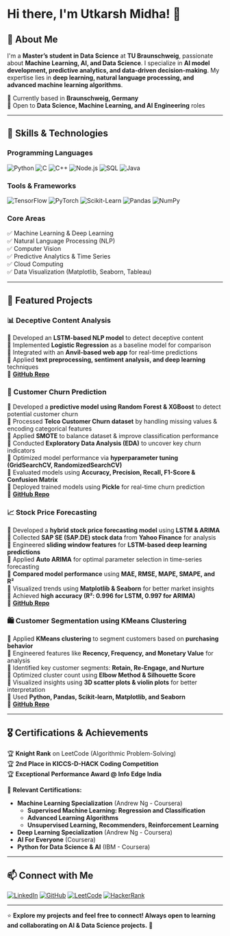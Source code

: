 # Hi there, I'm Utkarsh Midha! 👋

## 🚀 About Me
I'm a **Master’s student in Data Science** at **TU Braunschweig**, passionate about **Machine Learning, AI, and Data Science**. I specialize in **AI model development, predictive analytics, and data-driven decision-making**. My expertise lies in **deep learning, natural language processing, and advanced machine learning algorithms**.

📍 Currently based in **Braunschweig, Germany**  
🎯 Open to **Data Science, Machine Learning, and AI Engineering** roles

---

## 🔧 Skills & Technologies

### Programming Languages
![Python](https://img.shields.io/badge/Python-3776AB?style=flat&logo=python&logoColor=white)
![C](https://img.shields.io/badge/C-00599C?style=flat&logo=c&logoColor=white)
![C++](https://img.shields.io/badge/C%2B%2B-00599C?style=flat&logo=c%2B%2B&logoColor=white)
![Node.js](https://img.shields.io/badge/Node.js-339933?style=flat&logo=node.js&logoColor=white)
![SQL](https://img.shields.io/badge/SQL-4479A1?style=flat&logo=postgresql&logoColor=white)
![Java](https://img.shields.io/badge/Java-007396?style=flat&logo=java&logoColor=white)

### Tools & Frameworks
![TensorFlow](https://img.shields.io/badge/TensorFlow-FF6F00?style=flat&logo=tensorflow&logoColor=white)
![PyTorch](https://img.shields.io/badge/PyTorch-EE4C2C?style=flat&logo=pytorch&logoColor=white)
![Scikit-Learn](https://img.shields.io/badge/Scikit%20Learn-F7931E?style=flat&logo=scikit-learn&logoColor=white)
![Pandas](https://img.shields.io/badge/Pandas-150458?style=flat&logo=pandas&logoColor=white)
![NumPy](https://img.shields.io/badge/NumPy-013243?style=flat&logo=numpy&logoColor=white)

### Core Areas
✅ Machine Learning & Deep Learning  
✅ Natural Language Processing (NLP)  
✅ Computer Vision  
✅ Predictive Analytics & Time Series  
✅ Cloud Computing  
✅ Data Visualization (Matplotlib, Seaborn, Tableau)  

---

## 📌 Featured Projects

### **📊 Deceptive Content Analysis**  
🔹 Developed an **LSTM-based NLP model** to detect deceptive content  
🔹 Implemented **Logistic Regression** as a baseline model for comparison <br>
🔹 Integrated with an **Anvil-based web app** for real-time predictions  
🔹 Applied **text preprocessing, sentiment analysis, and deep learning** techniques  
🔗 **[GitHub Repo](https://github.com/UtkarshMidha/Deceptive_Content_Analysis_using_LSTM_and_Logistic_Regression/)**

### **🔎 Customer Churn Prediction**  
🔹 Developed a **predictive model using Random Forest & XGBoost** to detect potential customer churn  
🔹 Processed **Telco Customer Churn dataset** by handling missing values & encoding categorical features  
🔹 Applied **SMOTE** to balance dataset & improve classification performance  
🔹 Conducted **Exploratory Data Analysis (EDA)** to uncover key churn indicators  
🔹 Optimized model performance via **hyperparameter tuning (GridSearchCV, RandomizedSearchCV)**  
🔹 Evaluated models using **Accuracy, Precision, Recall, F1-Score & Confusion Matrix**  
🔹 Deployed trained models using **Pickle** for real-time churn prediction<br>
🔗 **[GitHub Repo](https://github.com/UtkarshMidha/Customer_Churn_Prediction)**

### **📈 Stock Price Forecasting**  
🔹 Developed a **hybrid stock price forecasting model** using **LSTM & ARIMA**  
🔹 Collected **SAP SE (SAP.DE) stock data** from **Yahoo Finance** for analysis  
🔹 Engineered **sliding window features** for **LSTM-based deep learning predictions**  
🔹 Applied **Auto ARIMA** for optimal parameter selection in time-series forecasting  
🔹 **Compared model performance** using **MAE, RMSE, MAPE, SMAPE, and R²**  
🔹 Visualized trends using **Matplotlib & Seaborn** for better market insights  
🔹 Achieved **high accuracy (R²: 0.996 for LSTM, 0.997 for ARIMA)** <br>
🔗 **[GitHub Repo](https://github.com/UtkarshMidha/Stock_Price_Prediction_using_LSTM_and_ARIMA)**

### **🛍️ Customer Segmentation using KMeans Clustering**
🔹 Applied **KMeans clustering** to segment customers based on **purchasing behavior**  
🔹 Engineered features like **Recency, Frequency, and Monetary Value** for analysis  
🔹 Identified key customer segments: **Retain, Re-Engage, and Nurture**  
🔹 Optimized cluster count using **Elbow Method & Silhouette Score**  
🔹 Visualized insights using **3D scatter plots & violin plots** for better interpretation  
🔹 Used **Python, Pandas, Scikit-learn, Matplotlib, and Seaborn**  <br>
🔗 **[GitHub Repo](https://github.com/UtkarshMidha/Customer_Segmentation_using_KMeans_Clustering)**

---

## 🎖️ Certifications & Achievements

🏆 **Knight Rank** on LeetCode (Algorithmic Problem-Solving)  
🏆 **2nd Place in KICCS-D-HACK Coding Competition**  
🏆 **Exceptional Performance Award @ Info Edge India**  

📜 **Relevant Certifications:**
- **Machine Learning Specialization** (Andrew Ng - Coursera)
  - **Supervised Machine Learning: Regression and Classification** 
  - **Advanced Learning Algorithms** 
  - **Unsupervised Learning, Recommenders, Reinforcement Learning** 
- **Deep Learning Specialization** (Andrew Ng - Coursera)
- **AI For Everyone** (Coursera)
- **Python for Data Science & AI** (IBM - Coursera)

---

## 📫 Connect with Me

[![LinkedIn](https://img.shields.io/badge/LinkedIn-0A66C2?style=flat&logo=linkedin&logoColor=white)](https://www.linkedin.com/in/utkarsh-midha/)
[![GitHub](https://img.shields.io/badge/GitHub-181717?style=flat&logo=github&logoColor=white)](https://github.com/UtkarshMidha)
[![LeetCode](https://img.shields.io/badge/LeetCode-FFA116?style=flat&logo=leetcode&logoColor=white)](https://leetcode.com/u/utkarshmidha23/)
[![HackerRank](https://img.shields.io/badge/HackerRank-2EC866?style=flat&logo=hackerrank&logoColor=white)](https://www.hackerrank.com/Utkarsh_Midha)

---

⭐ **Explore my projects and feel free to connect! Always open to learning and collaborating on AI & Data Science projects.** 🚀
